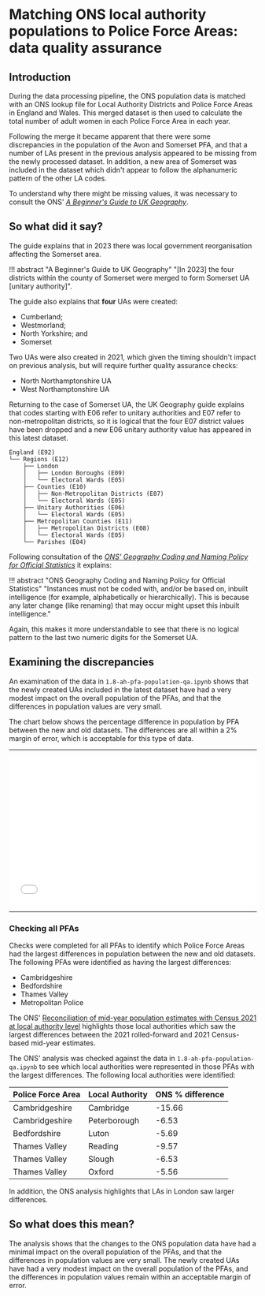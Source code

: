 # Matching ONS local authority populations to Police Force Areas: data quality assurance
## Introduction
During the data processing pipeline, the ONS population data is matched with an ONS lookup file for Local Authority Districts and Police Force Areas in England and Wales. This merged dataset is then used to calculate the total number of adult women in each Police Force Area in each year.

Following the merge it became apparent that there were some discrepancies in the population of the Avon and Somerset PFA, and that a number of LAs present in the previous analysis appeared to be missing from the newly processed dataset. In addition, a new area of Somerset was included in the dataset which didn't appear to follow the alphanumeric pattern of the other LA codes.

To understand why there might be missing values, it was necessary to consult the ONS' [*A Beginner's Guide to UK Geography*](https://geoportal.statistics.gov.uk/datasets/d1f39e20edb940d58307a54d6e1045cd/about). 


## So what did it say?
The guide explains that in 2023 there was local government reorganisation affecting the Somerset area.

!!! abstract "A Beginner's Guide to UK Geography"
    "[In 2023] the four districts within the county of Somerset were merged to form Somerset UA [unitary authority]".

The guide also explains that **four** UAs were created:

  * Cumberland;
  * Westmorland;
  * North Yorkshire; and
  * Somerset

Two UAs were also created in 2021, which given the timing shouldn't impact on previous analysis, but will require further quality assurance checks:

  * North Northamptonshire UA
  * West Northamptonshire UA

Returning to the case of Somerset UA, the UK Geography guide explains that codes starting with E06 refer to unitary authorities and E07 refer to non-metropolitan districts, so it is logical that the four E07 district values have been dropped and a new E06 unitary authority value has appeared in this latest dataset.

``` title="A Beginner's Guide to UK Geography" hl_lines="7 9"
England (E92)
└── Regions (E12)
    ├── London
    │   ├── London Boroughs (E09)
    │   └── Electoral Wards (E05)
    ├── Counties (E10)
    │   ├── Non-Metropolitan Districts (E07)
    │   └── Electoral Wards (E05)
    ├── Unitary Authorities (E06)
    │   └── Electoral Wards (E05)
    ├── Metropolitan Counties (E11)
    │   ├── Metropolitan Districts (E08)
    │   └── Electoral Wards (E05)
    └── Parishes (E04)
```
Following consultation of the [*ONS' Geography Coding and Naming Policy for Official Statistics*](https://geoportal.statistics.gov.uk/documents/5a050dcaac8049dc9dc0aa7de0943378/about) it explains:

!!! abstract "ONS Geography Coding and Naming Policy for Official Statistics"
    "Instances must not be coded with, and/or be based on, inbuilt intelligence (for example, alphabetically or hierarchically). This is because any later change (like renaming) that may occur might upset this inbuilt intelligence."

Again, this makes it more understandable to see that there is no logical pattern to the last two numeric digits for the Somerset UA.


## Examining the discrepancies
An examination of the data in `1.8-ah-pfa-population-qa.ipynb` shows that the newly created UAs included in the latest dataset have had a very modest impact on the overall population of the PFAs, and that the differences in population values are very small.

The chart below shows the percentage difference in population by PFA between the new and old datasets. The differences are all within a 2% margin of error, which is acceptable for this type of data.
<!-- Percentage Differences in Population by PFA (New vs Old Data) -->
<div style="text-align: center;">
    <hr class="heavy">
    <iframe width="100%" height="300" frameborder="0" scrolling="no" src="../assets/pfa_population_comparison.html">
    </iframe>
    <hr class="light">
</div>

### Checking all PFAs
Checks were completed for all PFAs to identify which Police Force Areas had the largest differences in population between the new and old datasets. The following PFAs were identified as having the largest differences:

* Cambridgeshire
* Bedfordshire
* Thames Valley
* Metropolitan Police

The ONS' [Reconciliation of mid-year population estimates with Census 2021 at local authority level](https://www.ons.gov.uk/peoplepopulationandcommunity/populationandmigration/populationestimates/articles/reconciliationofmidyearpopulationestimateswithcensus2021atlocalauthoritylevel/2023-03-02#local-authorities-with-the-largest-differences) highlights those local authorities which saw the largest differences between the 2021 rolled-forward and 2021 Census-based mid-year estimates.

The ONS' analysis was checked against the data in `1.8-ah-pfa-population-qa.ipynb` to see which local authorities were represented in those PFAs with the largest differences. The following local authorities were identified:

| Police Force Area | Local Authority | ONS % difference |
| ----------------- | --------------- | ---------------- |
| Cambridgeshire    | Cambridge       | \-15.66          |
| Cambridgeshire    | Peterborough    | \-6.53           |
| Bedfordshire      | Luton           | \-5.69           |
| Thames Valley     | Reading         | \-9.57           |
| Thames Valley     | Slough          | \-6.53           |
| Thames Valley     | Oxford          | \-5.56           |

In addition, the ONS analysis highlights that LAs in London saw larger differences.


## So what does this mean?
The analysis shows that the changes to the ONS population data have had a minimal impact on the overall population of the PFAs, and that the differences in population values are very small. The newly created UAs have had a very modest impact on the overall population of the PFAs, and the differences in population values remain within an acceptable margin of error.